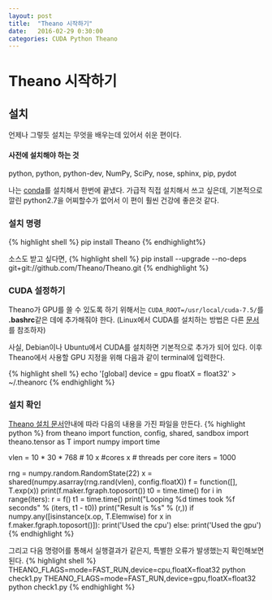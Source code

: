 ```yaml
---
layout: post
title:  "Theano 시작하기"
date:   2016-02-29 0:30:00
categories: CUDA Python Theano
---
```


# Theano 시작하기

## 설치
언제나 그렇듯 설치는 무엇을 배우는데 있어서 쉬운 편이다.

#### 사전에 설치해야 하는 것
python, python, python-dev, NumPy, SciPy, nose, sphinx, pip, pydot

나는 [conda]()를 설치해서 한번에 끝냈다. 가급적 직접 설치해서 쓰고 싶은데, 기본적으로 깔린 python2.7을 어찌할수가 없어서 이 편이 훨씬 건강에 좋은것 같다.

### 설치 명령
{% highlight shell %}
pip install Theano
{% endhighlight%}

소스도 받고 싶다면,
{% highlight shell %}
pip install --upgrade --no-deps git+git://github.com/Theano/Theano.git
{% endhighlight %}

### CUDA 설정하기
Theano가 GPU를 쓸 수 있도록 하기 위해서는 `CUDA_ROOT=/usr/local/cuda-7.5/`를 **.bashrc**같은 데에 추가해줘야 한다.
(Linux에서 CUDA를 설치하는 방법은 다른 [문서](http://localhost:4000/cuda/2016-02-29-cuda-linux/)를 참조하자)

사실, Debian이나 Ubuntu에서 CUDA를 설치하면 기본적으로 추가가 되어 있다.
이후 Theano에서 사용할 GPU 지정을 위해 다음과 같이 terminal에 입력한다.

{% highlight shell %}
echo '[global]
device = gpu
floatX = float32' > ~/.theanorc
{% endhighlight %}

### 설치 확인

[Theano 설치 문서](http://deeplearning.net/software/theano/tutorial/using_gpu.html#testing-theano-with-gpu)안내에 따라 다음의 내용을 가진 파일을 만든다.
{% highlight python %}
from theano import function, config, shared, sandbox
import theano.tensor as T
import numpy
import time

vlen = 10 * 30 * 768  # 10 x #cores x # threads per core
iters = 1000

rng = numpy.random.RandomState(22)
x = shared(numpy.asarray(rng.rand(vlen), config.floatX))
f = function([], T.exp(x))
print(f.maker.fgraph.toposort())
t0 = time.time()
for i in range(iters):
    r = f()
t1 = time.time()
print("Looping %d times took %f seconds" % (iters, t1 - t0))
print("Result is %s" % (r,))
if numpy.any([isinstance(x.op, T.Elemwise) for x in f.maker.fgraph.toposort()]):
    print('Used the cpu')
else:
    print('Used the gpu')
{% endhighlight %}

그리고 다음 명령어를 통해서 실행결과가 같은지, 특별한 오류가 발생했는지 확인해보면 된다.
{% highlight shell %}
THEANO_FLAGS=mode=FAST_RUN,device=cpu,floatX=float32 python check1.py
THEANO_FLAGS=mode=FAST_RUN,device=gpu,floatX=float32 python check1.py
{% endhighlight %}
